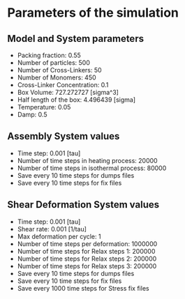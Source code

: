 # Parameters of the simulation


## Model and System parameters

- Packing fraction: 0.55
- Number of particles: 500
- Number of Cross-Linkers: 50
- Number of Monomers: 450
- Cross-Linker Concentration: 0.1
- Box Volume: 727.272727 [sigma^3]
- Half length of the box: 4.496439 [sigma]
- Temperature: 0.05
- Damp: 0.5

 ## Assembly System values 

- Time step: 0.001 [tau]
- Number of time steps in heating process: 20000
- Number of time steps in isothermal process: 80000
- Save every 10 time steps for dumps files
- Save every 10 time steps for fix files

 ## Shear Deformation System values 

- Time step: 0.001 [tau]
- Shear rate: 0.001 [1/tau]
- Max deformation per cycle: 1
- Number of time steps per deformation: 1000000
- Number of time steps for Relax steps 1: 200000
- Number of time steps for Relax steps 2: 200000
- Number of time steps for Relax steps 3: 200000
- Save every 10 time steps for dumps files
- Save every 10 time steps for fix files
- Save every 1000 time steps for Stress fix files
